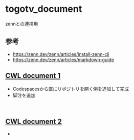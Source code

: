 # togotv_document

zennとの連携用

## 参考

- <https://zenn.dev/zenn/articles/install-zenn-cli>
- <https://zenn.dev/zenn/articles/markdown-guide>

## [CWL document 1](./articles/cwl-document_1.md)

- Codespacesから直にリポジトリを開く例を追加して完成
- 脚注を追加

&nbsp;

## [CWL document 2](./articles/cwl-document_2.md)

- 
